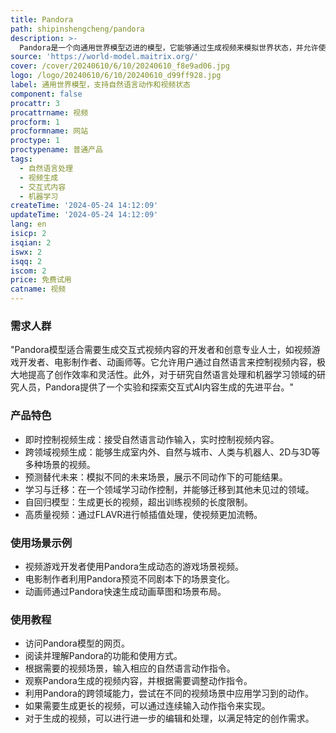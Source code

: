 ```yaml
---
title: Pandora
path: shipinshengcheng/pandora
description: >-
  Pandora是一个向通用世界模型迈进的模型，它能够通过生成视频来模拟世界状态，并允许使用自然语言在任何时间控制视频内容。Pandora与以往的文本到视频模型不同，它允许在视频生成过程中随时接受自由文本动作输入，从而实现视频的即时控制。这种即时控制能力实现了世界模型支持交互式内容生成和增强的健壮推理和规划的承诺。Pandora能够跨多个领域生成视频，如室内/室外、自然/城市、人类/机器人、2D/3D等场景。此外，Pandora还允许通过高质量的数据进行指令调整，使得模型能够在一个领域学习动作并在另一个未见过的领域中使用。Pandora模型还通过自回归模型生成更长的视频，其生成的视频长度可以超过训练视频的长度。尽管Pandora作为通用世界模型的初步步骤仍有限制，例如在生成一致性视频、模拟复杂场景、理解常识和物理法则以及遵循指令/动作方面可能会失败，但它在视频生成和自然语言控制方面展示了巨大的潜力。
source: 'https://world-model.maitrix.org/'
cover: /cover/20240610/6/10/20240610_f8e9ad06.jpg
logo: /logo/20240610/6/10/20240610_d99ff928.jpg
label: 通用世界模型，支持自然语言动作和视频状态
component: false
procattr: 3
procattrname: 视频
procform: 1
procformname: 网站
proctype: 1
proctypename: 普通产品
tags:
  - 自然语言处理
  - 视频生成
  - 交互式内容
  - 机器学习
createTime: '2024-05-24 14:12:09'
updateTime: '2024-05-24 14:12:09'
lang: en
isicp: 2
isqian: 2
iswx: 2
isqq: 2
iscom: 2
price: 免费试用
catname: 视频
---
```




### 需求人群
"Pandora模型适合需要生成交互式视频内容的开发者和创意专业人士，如视频游戏开发者、电影制作者、动画师等。它允许用户通过自然语言来控制视频内容，极大地提高了创作效率和灵活性。此外，对于研究自然语言处理和机器学习领域的研究人员，Pandora提供了一个实验和探索交互式AI内容生成的先进平台。"

### 产品特色
* 即时控制视频生成：接受自然语言动作输入，实时控制视频内容。
* 跨领域视频生成：能够生成室内外、自然与城市、人类与机器人、2D与3D等多种场景的视频。
* 预测替代未来：模拟不同的未来场景，展示不同动作下的可能结果。
* 学习与迁移：在一个领域学习动作控制，并能够迁移到其他未见过的领域。
* 自回归模型：生成更长的视频，超出训练视频的长度限制。
* 高质量视频：通过FLAVR进行帧插值处理，使视频更加流畅。

### 使用场景示例
* 视频游戏开发者使用Pandora生成动态的游戏场景视频。
* 电影制作者利用Pandora预览不同剧本下的场景变化。
* 动画师通过Pandora快速生成动画草图和场景布局。

### 使用教程
* 访问Pandora模型的网页。
* 阅读并理解Pandora的功能和使用方式。
* 根据需要的视频场景，输入相应的自然语言动作指令。
* 观察Pandora生成的视频内容，并根据需要调整动作指令。
* 利用Pandora的跨领域能力，尝试在不同的视频场景中应用学习到的动作。
* 如果需要生成更长的视频，可以通过连续输入动作指令来实现。
* 对于生成的视频，可以进行进一步的编辑和处理，以满足特定的创作需求。

  
